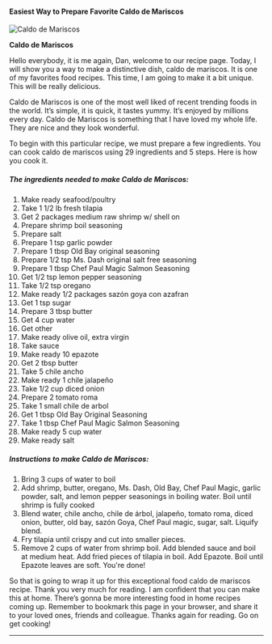             

#### Easiest Way to Prepare Favorite Caldo de Mariscos

![Caldo de Mariscos](https://img-global.cpcdn.com/recipes/6591543369007104/751x532cq70/caldo-de-mariscos-recipe-main-photo.jpg)

**Caldo de Mariscos**

Hello everybody, it is me again, Dan, welcome to our recipe page. Today, I will show you a way to make a distinctive dish, caldo de mariscos. It is one of my favorites food recipes. This time, I am going to make it a bit unique. This will be really delicious.

Caldo de Mariscos is one of the most well liked of recent trending foods in the world. It’s simple, it is quick, it tastes yummy. It’s enjoyed by millions every day. Caldo de Mariscos is something that I have loved my whole life. They are nice and they look wonderful.

To begin with this particular recipe, we must prepare a few ingredients. You can cook caldo de mariscos using 29 ingredients and 5 steps. Here is how you cook it.

##### The ingredients needed to make Caldo de Mariscos:

1.  Make ready seafood/poultry
2.  Take 1 1/2 lb fresh tilapia
3.  Get 2 packages medium raw shrimp w/ shell on
4.  Prepare shrimp boil seasoning
5.  Prepare salt
6.  Prepare 1 tsp garlic powder
7.  Prepare 1 tbsp Old Bay original seasoning
8.  Prepare 1/2 tsp Ms. Dash original salt free seasoning
9.  Prepare 1 tbsp Chef Paul Magic Salmon Seasoning
10.  Get 1/2 tsp lemon pepper seasoning
11.  Take 1/2 tsp oregano
12.  Make ready 1/2 packages sazón goya con azafran
13.  Get 1 tsp sugar
14.  Prepare 3 tbsp butter
15.  Get 4 cup water
16.  Get other
17.  Make ready olive oil, extra virgin
18.  Take sauce
19.  Make ready 10 epazote
20.  Get 2 tbsp butter
21.  Take 5 chile ancho
22.  Make ready 1 chile jalapeño
23.  Take 1/2 cup diced onion
24.  Prepare 2 tomato roma
25.  Take 1 small chile de arbol
26.  Get 1 tbsp Old Bay Original Seasoning
27.  Take 1 tbsp Chef Paul Magic Salmon Seasoning
28.  Make ready 5 cup water
29.  Make ready salt

##### Instructions to make Caldo de Mariscos:

1.  Bring 3 cups of water to boil
2.  Add shrimp, butter, oregano, Ms. Dash, Old Bay, Chef Paul Magic, garlic powder, salt, and lemon pepper seasonings in boiling water. Boil until shrimp is fully cooked
3.  Blend water, chile ancho, chile de árbol, jalapeño, tomato roma, diced onion, butter, old bay, sazón Goya, Chef Paul magic, sugar, salt. Liquify blend.
4.  Fry tilapia until crispy and cut into smaller pieces.
5.  Remove 2 cups of water from shrimp boil. Add blended sauce and boil at medium heat. Add fried pieces of tilapia in boil. Add Epazote. Boil until Epazote leaves are soft. You're done!

So that is going to wrap it up for this exceptional food caldo de mariscos recipe. Thank you very much for reading. I am confident that you can make this at home. There’s gonna be more interesting food in home recipes coming up. Remember to bookmark this page in your browser, and share it to your loved ones, friends and colleague. Thanks again for reading. Go on get cooking!

* * *